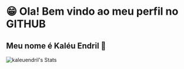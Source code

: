 # 😁 Ola! Bem vindo ao meu perfil no GITHUB
## Meu nome é Kaléu Endril 🤝
![kaleuendril's Stats](https://github-readme-stats.vercel.app/api?username=kaleuendril&theme=blueberry&show_icons=true&hide_border=true&count_private=true)
